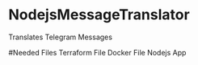 # NodejsMessageTranslator
Translates Telegram Messages

#Needed Files
Terraform File
Docker File
Nodejs App

